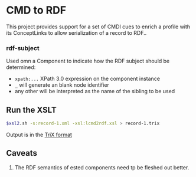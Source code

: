 # CMD to RDF

This project provides support for a set of CMDI cues to enrich a profile with its ConceptLinks to allow serialization of a record to RDF..

### rdf-subject

Used omn a Component to indicate how the RDF subject should be determined:

- ``xpath:...`` XPath 3.0 expression  on the component instance
- ``_`` will generate an blank node identifier
- any other will be interpreted as the name of the sibling to be used

## Run the XSLT

```sh
$xsl2.sh -s:record-1.xml -xsl:lcmd2rdf.xsl > record-1.trix
```

Output is in the [TriX format](https://web.archive.org/web/20061121203144/http://swdev.nokia.com/trix/trix.html)

## Caveats

1. The RDF semantics of ested components need tp be fleshed out better.
